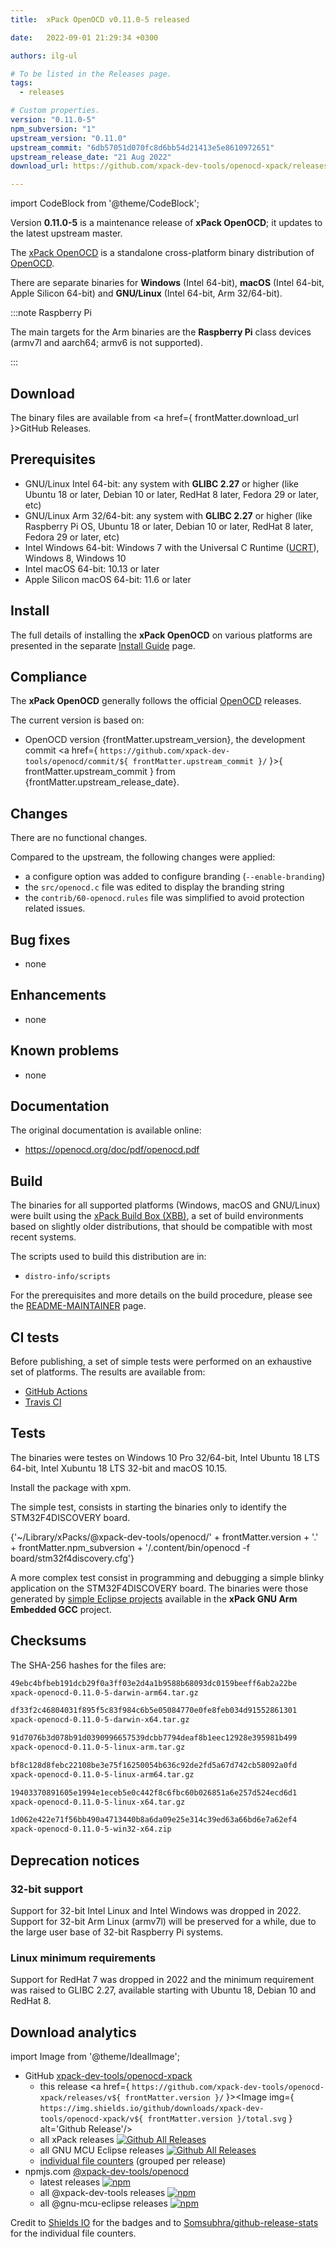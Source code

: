 ```yaml
---
title:  xPack OpenOCD v0.11.0-5 released

date:   2022-09-01 21:29:34 +0300

authors: ilg-ul

# To be listed in the Releases page.
tags:
  - releases

# Custom properties.
version: "0.11.0-5"
npm_subversion: "1"
upstream_version: "0.11.0"
upstream_commit: "6db57051d070fc8d6bb54d21413e5e8610972651"
upstream_release_date: "21 Aug 2022"
download_url: https://github.com/xpack-dev-tools/openocd-xpack/releases/tag/v0.11.0-5/

---
```


import CodeBlock from '@theme/CodeBlock';

Version **0.11.0-5** is a maintenance release of **xPack OpenOCD**; it updates to the latest upstream master.

<!-- truncate -->

The [xPack OpenOCD](https://xpack.github.io/dev-tools/openocd/)
is a standalone cross-platform binary distribution of
[OpenOCD](https://openocd.org).

There are separate binaries for **Windows** (Intel 64-bit),
**macOS** (Intel 64-bit, Apple Silicon 64-bit)
and **GNU/Linux** (Intel 64-bit, Arm 32/64-bit).

:::note Raspberry Pi

The main targets for the Arm binaries
are the **Raspberry Pi** class devices (armv7l and aarch64;
armv6 is not supported).

:::

## Download

The binary files are available from
<a href={ frontMatter.download_url }>GitHub Releases</a>.

## Prerequisites

- GNU/Linux Intel 64-bit: any system with **GLIBC 2.27** or higher
  (like Ubuntu 18 or later, Debian 10 or later, RedHat 8 later,
  Fedora 29 or later, etc)
- GNU/Linux Arm 32/64-bit: any system with **GLIBC 2.27** or higher
  (like Raspberry Pi OS, Ubuntu 18 or later, Debian 10 or later, RedHat 8 later,
  Fedora 29 or later, etc)
- Intel Windows 64-bit: Windows 7 with the Universal C Runtime
  ([UCRT](https://support.microsoft.com/en-us/topic/update-for-universal-c-runtime-in-windows-c0514201-7fe6-95a3-b0a5-287930f3560c)),
  Windows 8, Windows 10
- Intel macOS 64-bit: 10.13 or later
- Apple Silicon macOS 64-bit: 11.6 or later

## Install

The full details of installing the **xPack OpenOCD** on various platforms
are presented in the separate
[Install Guide](/docs/install/) page.

## Compliance

The **xPack OpenOCD** generally follows the official
[OpenOCD](https://openocd.org) releases.

The current version is based on:

- OpenOCD version {frontMatter.upstream_version}, the development commit
<a href={ `https://github.com/xpack-dev-tools/openocd/commit/${ frontMatter.upstream_commit }/` }>{ frontMatter.upstream_commit }</a>
from {frontMatter.upstream_release_date}.

## Changes

There are no functional changes.

Compared to the upstream, the following changes were applied:

- a configure option was added to configure branding (`--enable-branding`)
- the `src/openocd.c` file was edited to display the branding string
- the `contrib/60-openocd.rules` file was simplified to avoid protection
  related issues.

## Bug fixes

- none

## Enhancements

- none

## Known problems

- none

## Documentation

The original documentation is available online:

- https://openocd.org/doc/pdf/openocd.pdf

## Build

The binaries for all supported platforms
(Windows, macOS and GNU/Linux) were built using the
[xPack Build Box (XBB)](https://xpack.github.io/xbb/), a set
of build environments based on slightly older distributions, that should be
compatible with most recent systems.

The scripts used to build this distribution are in:

- `distro-info/scripts`

For the prerequisites and more details on the build procedure, please see the
[README-MAINTAINER](https://github.com/xpack-dev-tools/openocd-xpack/blob/xpack/README-MAINTAINER.md) page.

## CI tests

Before publishing, a set of simple tests were performed on an exhaustive
set of platforms. The results are available from:

- [GitHub Actions](https://github.com/xpack-dev-tools/openocd-xpack/actions/)
- [Travis CI](https://app.travis-ci.com/github/xpack-dev-tools/openocd-xpack/builds/)

## Tests

The binaries were testes on Windows 10 Pro 32/64-bit, Intel Ubuntu 18
LTS 64-bit, Intel Xubuntu 18 LTS 32-bit and macOS 10.15.

Install the package with xpm.

The simple test, consists in starting the binaries
only to identify the STM32F4DISCOVERY board.

<CodeBlock language="sh">
{'~/Library/xPacks/@xpack-dev-tools/openocd/' + frontMatter.version + '.' + frontMatter.npm_subversion + '/.content/bin/openocd -f board/stm32f4discovery.cfg'}
</CodeBlock>

A more complex test consist in programming and debugging a simple blinky
application on the STM32F4DISCOVERY board. The binaries were
those generated by
[simple Eclipse projects](https://github.com/xpack-dev-tools/arm-none-eabi-gcc-xpack/tree/xpack/tests/eclipse)
available in the **xPack GNU Arm Embedded GCC** project.

## Checksums

The SHA-256 hashes for the files are:

```txt
49ebc4bfbeb191dcb29f0a3ff03e2d4a1b9588b68093dc0159beeff6ab2a22be
xpack-openocd-0.11.0-5-darwin-arm64.tar.gz

df33f2c46804031f895f5c83f984c6b5e05084770e0fe8feb034d91552861301
xpack-openocd-0.11.0-5-darwin-x64.tar.gz

91d7076b3d078b91d0390996657539dcbb7794deaf8b1eec12928e395981b499
xpack-openocd-0.11.0-5-linux-arm.tar.gz

bf8c128d8febc22108be3e75f16250054b636c92de2fd5a67d742cb58092a0fd
xpack-openocd-0.11.0-5-linux-arm64.tar.gz

19403370891605e1994e1eceb5e0c442f8c6fbc60b026851a6e257d524ecd6d1
xpack-openocd-0.11.0-5-linux-x64.tar.gz

1d062e422e71f56bb490a4713440b8a6da09e25e314c39ed63a66bd6e7a62ef4
xpack-openocd-0.11.0-5-win32-x64.zip

```

## Deprecation notices

### 32-bit support

Support for 32-bit Intel Linux and Intel Windows was
dropped in 2022. Support for 32-bit Arm Linux (armv7l) will be preserved
for a while, due to the large user base of 32-bit Raspberry Pi systems.

### Linux minimum requirements

Support for RedHat 7 was dropped in 2022 and the
minimum requirement was raised to GLIBC 2.27, available starting
with Ubuntu 18, Debian 10 and RedHat 8.

## Download analytics

import Image from '@theme/IdealImage';

- GitHub [xpack-dev-tools/openocd-xpack](https://github.com/xpack-dev-tools/openocd-xpack/)
  - this release <a href={ `https://github.com/xpack-dev-tools/openocd-xpack/releases/v${ frontMatter.version }/` }><Image img={ `https://img.shields.io/github/downloads/xpack-dev-tools/openocd-xpack/v${ frontMatter.version }/total.svg` } alt='Github Release'/></a>
  - all xPack releases [![Github All Releases](https://img.shields.io/github/downloads/xpack-dev-tools/openocd-xpack/total.svg)](https://github.com/xpack-dev-tools/openocd-xpack/releases/)
  - all GNU MCU Eclipse releases [![Github All Releases](https://img.shields.io/github/downloads/gnu-mcu-eclipse/openocd/total.svg)](https://github.com/gnu-mcu-eclipse/openocd/releases/)
  - [individual file counters](https://somsubhra.github.io/github-release-stats/?username=xpack-dev-tools&repository=openocd-xpack) (grouped per release)
- npmjs.com [@xpack-dev-tools/openocd](https://www.npmjs.com/package/@xpack-dev-tools/openocd)
  - latest releases [![npm](https://img.shields.io/npm/dw/@xpack-dev-tools/openocd.svg)](https://www.npmjs.com/package/@xpack-dev-tools/openocd/)
  - all @xpack-dev-tools releases [![npm](https://img.shields.io/npm/dt/@xpack-dev-tools/openocd.svg)](https://www.npmjs.com/package/@xpack-dev-tools/openocd/)
  - all @gnu-mcu-eclipse releases [![npm](https://img.shields.io/npm/dt/@gnu-mcu-eclipse/openocd.svg)](https://www.npmjs.com/package/@gnu-mcu-eclipse/openocd/)

Credit to [Shields IO](https://shields.io) for the badges and to
[Somsubhra/github-release-stats](https://github.com/Somsubhra/github-release-stats)
for the individual file counters.
